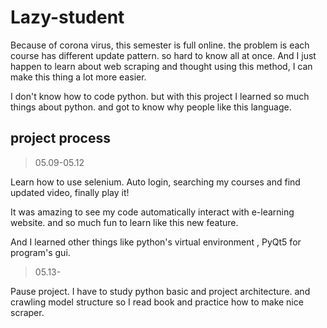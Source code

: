 # Lazy-student

Because of corona virus, this semester is full online. the problem is each course has different update pattern. so hard to know all at once. And I just happen to learn about web scraping and thought using this method, I can make this thing a lot more easier.

I don't know how to code python. but with this project I learned so much things about python. and got to know why people like this language.

## project process

> 05.09-05.12

Learn how to use selenium.
Auto login, searching my courses and find updated video, finally play it!

It was amazing to see my code automatically interact with e-learning website. and so much fun to learn like this new feature.

And I learned other things like python's virtual environment , PyQt5 for program's gui.

> 05.13-

Pause project. I have to study python basic and project architecture. and crawling model structure so I read book and practice how to make nice scraper.

